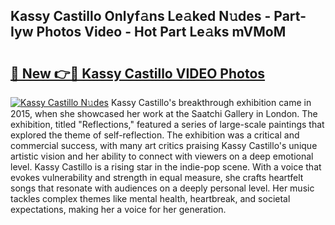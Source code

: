 ## Kassy Castillo Onlyf𝚊ns Le𝚊ked N𝚞des - Part-Iyw Photos Video - Hot Part Le𝚊ks mVMoM

# <h2><a href="http://ab95296.deff.icu/?id=Kassy+Castillo">🔗 New 👉🔴 Kassy Castillo VIDEO Photos</a></h2>

[![Kassy Castillo N𝚞des](https://i.imgur.com/rIISA9y.gif)](http://ab95296.deff.icu/?id=Kassy+Castillo)
Kassy Castillo's breakthrough exhibition came in 2015, when she showcased her work at the Saatchi Gallery in London. The exhibition, titled "Reflections," featured a series of large-scale paintings that explored the theme of self-reflection. The exhibition was a critical and commercial success, with many art critics praising Kassy Castillo's unique artistic vision and her ability to connect with viewers on a deep emotional level. Kassy Castillo is a rising star in the indie-pop scene. With a voice that evokes vulnerability and strength in equal measure, she crafts heartfelt songs that resonate with audiences on a deeply personal level. Her music tackles complex themes like mental health, heartbreak, and societal expectations, making her a voice for her generation.
